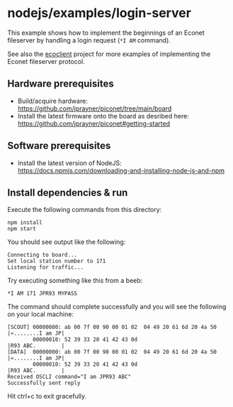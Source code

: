 # nodejs/examples/login-server

This example shows how to implement the beginnings of an Econet fileserver by handling a login request (`*I AM` command).

See also the [ecoclient](https://github.com/jprayner/ecoclient) project for more examples of implementing the Econet
fileserver protocol.

## Hardware prerequisites

* Build/acquire hardware: https://github.com/jprayner/piconet/tree/main/board
* Install the latest firmware onto the board as desribed here: https://github.com/jprayner/piconet#getting-started

## Software prerequisites

* Install the latest version of NodeJS: https://docs.npmjs.com/downloading-and-installing-node-js-and-npm

## Install dependencies & run

Execute the following commands from this directory:

```
npm install
npm start
```

You should see output like the following:

```
Connecting to board...
Set local station number to 171
Listening for traffic...
```

Try executing something like this from a beeb:

```
*I AM 171 JPR93 MYPASS
```

The command should complete successfully and you will see the following on your local machine:

```
[SCOUT] 00000000: ab 00 7f 00 90 00 01 02  04 49 20 61 6d 20 4a 50 |«........I am JP|
        00000010: 52 39 33 20 41 42 43 0d                          |R93 ABC.        |
[DATA]  00000000: ab 00 7f 00 90 00 01 02  04 49 20 61 6d 20 4a 50 |«........I am JP|
        00000010: 52 39 33 20 41 42 43 0d                          |R93 ABC.        |
Received OSCLI command="I am JPR93 ABC"
Successfully sent reply
```

Hit ctrl+c to exit gracefully.

